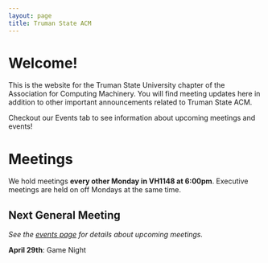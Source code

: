 ```yaml
---
layout: page
title: Truman State ACM
---
```


# Welcome!

This is the website for the Truman State University chapter of the Association for Computing Machinery. You will find meeting updates here in addition to other important announcements related to Truman State ACM. 

Checkout our Events tab to see information about upcoming meetings and events!


# Meetings

We hold meetings **every other Monday in VH1148 at 6:00pm**. Executive meetings are held on off Mondays at the same time. 


## Next General Meeting

*See the [events page][EV] for details about upcoming meetings.*

**April 29th**: Game Night




[EV]: {{site.baseurl}}/events/
[HT]: {{site.baseurl}}/hacktruman/
[GJ]: {{site.baseurl}}/gamejam/
[OF]: {{site.baseurl}}/order/